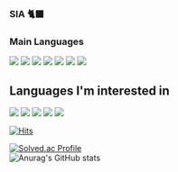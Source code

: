 ### SIA 🐈‍⬛

<!--
**SIADADMOM/SIADADMOM** is a ✨ _special_ ✨ repository because its `README.md` (this file) appears on your GitHub profile.

Here are some ideas to get you started:

- 🔭 I’m currently working on ...
- 🌱 I’m currently learning ...
- 👯 I’m looking to collaborate on ...
- 🤔 I’m looking for help with ...
- 💬 Ask me about ...
- 📫 How to reach me: ...
- 😄 Pronouns: ...
- ⚡ Fun fact: ...
-->


### Main Languages
   <img src="https://img.shields.io/badge/React-61DAFB?style=flat&logo=React&logoColor=white"/> <img src="https://img.shields.io/badge/JavaScript-f7df1e?style=flat-square&logo=JavaScript&logoColor=white"/> <img src="https://img.shields.io/badge/Typescript-3178C6?style=flat-square&logo=Typescript&logoColor=white"/> <img src="https://img.shields.io/badge/HTML5-E34F26?style=flat-square&logo=html5&logoColor=white"/> <img src="https://img.shields.io/badge/MySQL-4479A1?style=flat-square&logo=MySQL&logoColor=white"/> <img src="https://img.shields.io/badge/Bootstrapap-7952B3?style=flat-square&logo=bootstrap&logoColor=white"/>   <img src="https://img.shields.io/badge/Node.js-339933?style=flat-square&logo=Node.js&logoColor=white"/>

## Languages I'm interested in

<img src="https://img.shields.io/badge/java-007396?style=flat-square&logo=java&logoColor=white"/> <img src="https://img.shields.io/badge/Spring-6DB33F?style=flat-square&logo=Spring&logoColor=white"/> <img src="https://img.shields.io/badge/Amazon AWS-232F3E?style=flat-square&logo=amazonaws&logoColor=white"/> <img src="https://img.shields.io/badge/Docker-2496ED?style=flat-square&logo=Docker&logoColor=white"/> <img src="https://img.shields.io/badge/Next.js-000000?style=flat-square&logo=Next.js&logoColor=white"/>




[![Hits](https://hits.seeyoufarm.com/api/count/incr/badge.svg?url=https%3A%2F%2Fgithub.com%2FSIADADMOM&count_bg=%233D4BC8&title_bg=%23555555&icon=github.svg&icon_color=%23E7E7E7&title=hits&edge_flat=false)](https://hits.seeyoufarm.com) 

[![Solved.ac Profile](http://mazassumnida.wtf/api/generate_badge?boj=bear31z)](https://solved.ac/bear31z)<br/>
![Anurag's GitHub stats](https://github-readme-stats.vercel.app/api?username=SIADADMOM&show_icons=true&theme=radical) <br/>

